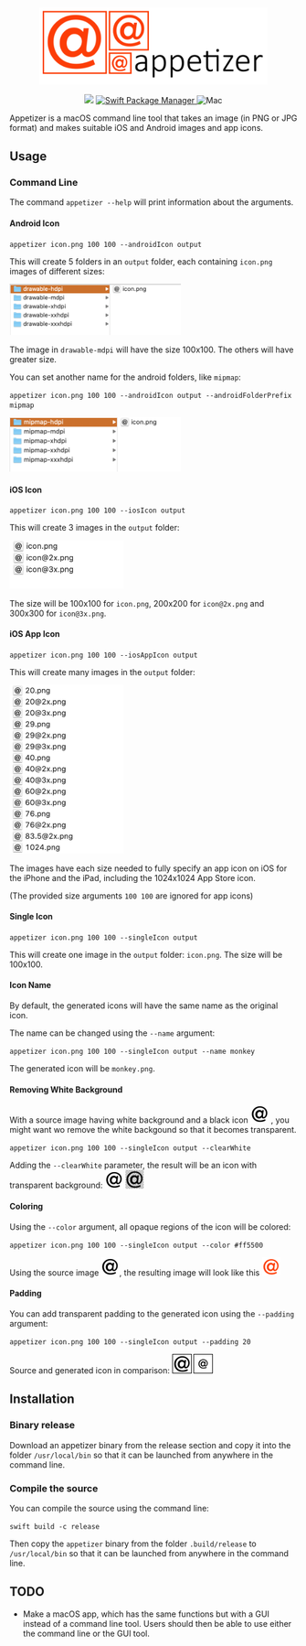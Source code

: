 <p align="center">
    <img src="Images/logo.png" width="400" alt="Appetizer"/>
</p>

<p align="center">
    <img src="https://img.shields.io/badge/Swift-5-orange.svg"/>
    <a href="https://swift.org/package-manager">
        <img src="https://img.shields.io/badge/spm-compatible-brightgreen.svg?style=flat" alt="Swift Package Manager" />
    </a>
    <img src="https://img.shields.io/badge/platforms-mac-brightgreen.svg?style=flat" alt="Mac" />
</p>

Appetizer is a macOS command line tool that takes an image (in PNG or JPG format) and makes suitable iOS and Android images and app icons.

## Usage

### Command Line

The command `appetizer --help` will print information about the arguments.

#### Android Icon

`appetizer icon.png 100 100 --androidIcon output`

This will create 5 folders in an `output` folder, each containing `icon.png` images of different sizes:

<img src="Images/s_android_drawable.png" width="300" alt="Android drawable"/>

The image in `drawable-mdpi` will have the size 100x100. The others will have greater size.

You can set another name for the android folders, like `mipmap`:

`appetizer icon.png 100 100 --androidIcon output --androidFolderPrefix mipmap`

<img src="Images/s_android_mipmap.png" width="300" alt="Android mipmap"/>

#### iOS Icon

`appetizer icon.png 100 100 --iosIcon output`

This will create 3 images in the `output` folder:

<img src="Images/s_ios.png" width="200" alt="iOS icon"/>

The size will be 100x100 for `icon.png`, 200x200 for `icon@2x.png` and 300x300 for `icon@3x.png`.

#### iOS App Icon

`appetizer icon.png 100 100 --iosAppIcon output`

This will create many images in the `output` folder:

<img src="Images/s_ios_app_icon_1.png" width="200" alt="iOS app icon"/>

The images have each size needed to fully specify an app icon on iOS for the iPhone and the iPad, including the 1024x1024 App Store icon.

(The provided size arguments `100 100` are ignored for app icons)

#### Single Icon

`appetizer icon.png 100 100 --singleIcon output`

This will create one image in the `output` folder: `icon.png`. The size will be 100x100.

#### Icon Name

By default, the generated icons will have the same name as the original icon.

The name can be changed using the `--name` argument:

`appetizer icon.png 100 100 --singleIcon output --name monkey`

The generated icon will be `monkey.png`.

#### Removing White Background

With a source image having white background and a black icon <img src="Images/icon.png" width="32"/>
, you might want wo remove the white backgound so that it becomes transparent.

`appetizer icon.png 100 100 --singleIcon output --clearWhite`

Adding the `--clearWhite` parameter, the result will be an icon with transparent background: <img src="Images/t.png" width="32"/> <img src="Images/s_transparent.png" width="32"/>

#### Coloring

Using the `--color` argument, all opaque regions of the icon will be colored:

`appetizer icon.png 100 100 --singleIcon output --color #ff5500`

Using the source image <img src="Images/t.png" width="32"/>, the resulting image will look like this <img src="Images/ff5500.png" width="32"/>

#### Padding

You can add transparent padding to the generated icon using the `--padding` argument:

`appetizer icon.png 100 100 --singleIcon output --padding 20`

Source and generated icon in comparison: <img src="Images/t.png" width="32" style="border:1px solid black;"/> <img src="Images/padding_20.png" width="32" style="border:1px solid black;"/>

## Installation

### Binary release

Download an appetizer binary from the release section and copy it into the folder `/usr/local/bin` so that it can be launched from anywhere in the command line.

### Compile the source

You can compile the source using the command line:

`swift build -c release`

Then copy the `appetizer` binary from the folder `.build/release` to `/usr/local/bin` so that it can be launched from anywhere in the command line.

## TODO

* Make a macOS app, which has the same functions but with a GUI instead of a command line tool. Users should then be able to use either the command line or the GUI tool.
